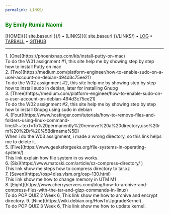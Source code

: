```yaml
---
permalink: LINKS/
---
```

<span style="color:green; font-weight:bold; font-size:larger;">By Emily Rumia Naomi</span>
<br><br>
[HOME]({{ site.baseurl }}/) •
[LINKS]({{ site.baseurl }}/LINKS/) •
[LOG](https://emilyrumia.github.io/os222/TXT/mylog.txt) •
[TARBALL](SandBox/emilyrumia.tar.xz) •
[GITHUB](https://github.com/emilyrumia/os222)
<br>
<hr>
1. [One](https://phoenixnap.com/kb/install-putty-on-mac)
<br>
  To do the W01 assignment #1, this site help me by showing step by step how to install Putty on mac
<br>
2. [Two](https://medium.com/platform-engineer/how-to-enable-sudo-on-a-user-account-on-debian-494d3c75ee21)
<br>
  To do the W02 assignment #2, this site help me by showing step by step how to install sudo in debian, later for installing Gnupg
<br>
3. [Three](https://medium.com/platform-engineer/how-to-enable-sudo-on-a-user-account-on-debian-494d3c75ee21)
<br>
  To do the W02 assignment #2, this site help me by showing step by step how to install Gnupg using sudo in debian
<br>
4. [Four](https://www.hostinger.com/tutorials/how-to-remove-files-and-folders-using-linux-command-line/#:~:text=To%20permanently%20remove%20a%20directory,use%20rm%20%2Dr%20%5Bdirname%5D)
<br>
   When i do the W03 assignment, i made a wrong directory, so this link helps me to delete it.
<br>
5. [Five](https://www.geeksforgeeks.org/file-systems-in-operating-system/)
<br>
   This link explain how file system in os works.
<br>
6. [Six](https://www.matoski.com/article/xz-compress-directory/ )
<br>
   This link show me steps how to compress directory to tar.xz
<br>
7. [Seven](https://osp4diss.vlsm.org/osp-130.html)
<br>
   This link show me how to change memory in UTM M1
<br>
8. [Eight](https://www.cherryservers.com/blog/how-to-archive-and-compress-files-with-the-tar-and-gizp-commands-in-linux)
<br>
  To do POP QUIZ 2 Week 6, This link show me how to archive and encrypt directory.
9. [Nine](https://wiki.debian.org/HowToUpgradeKernel)
<br>
  To do POP QUIZ 3 Week 6, This link show me how to update kernel.

